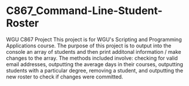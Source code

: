 # C867_Command-Line-Student-Roster
WGU C867 Project
This project is for WGU's Scripting and Programming Applications course. The purpose of this project is to output into the console an array of students and then print additonal information / make changes to the array. The methods included involve: checking for valid email addresses, outputting the average days in their courses, outputting students with a particular degree, removing a student, and outputting the new roster to check if changes were committed.
